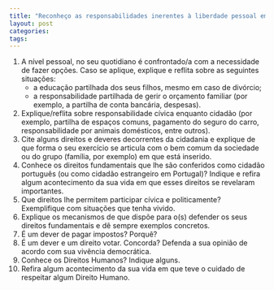 ```yaml
---
title: "Reconheço as responsabilidades inerentes à liberdade pessoal em democracia"
layout: post
categories: 
tags: 
---
```


1.  A nível pessoal, no seu quotidiano é confrontado/a com a necessidade de fazer opções. Caso se aplique, explique e reflita sobre as seguintes situações:
    -   a educação partilhada dos seus filhos, mesmo em caso de divórcio;
    -   a responsabilidade partilhada de gerir o orçamento familiar (por exemplo, a partilha de conta bancária, despesas).
2.  Explique/reflita sobre responsabilidade cívica enquanto cidadão (por exemplo, partilha de espaços comuns, pagamento do seguro do carro, responsabilidade por animais domésticos, entre outros).
3.  Cite alguns direitos e deveres decorrentes da cidadania e explique de que forma o seu exercício se articula com o bem comum da sociedade ou do grupo (família, por exemplo) em que está inserido.
4.  Conhece os direitos fundamentais que lhe são conferidos como cidadão português (ou como cidadão estrangeiro em Portugal)? Indique e refira algum acontecimento da sua vida em que esses direitos se revelaram importantes.
5.  Que direitos lhe permitem participar cívica e politicamente? Exemplifique com situações que tenha vivido.
6. Explique os mecanismos de que dispõe para o(s) defender os seus direitos fundamentais e dê sempre exemplos concretos.
7. É um dever de pagar impostos? Porquê?
8. É um dever e um direito votar. Concorda? Defenda a sua opinião de acordo com sua vivência democrática.
9. Conhece os Direitos Humanos? Indique alguns.
10. Refira algum acontecimento da sua vida em que teve o cuidado de respeitar algum Direito Humano.

